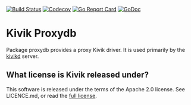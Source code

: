 [![Build Status](https://travis-ci.org/go-kivik/proxydb.svg?branch=master)](https://travis-ci.org/go-kivik/proxydb) [![Codecov](https://img.shields.io/codecov/c/github/go-kivik/proxydb.svg?style=flat)](https://codecov.io/gh/go-kivik/proxydb) [![Go Report Card](https://goreportcard.com/badge/github.com/go-kivik/proxydb)](https://goreportcard.com/report/github.com/go-kivik/proxydb) [![GoDoc](https://godoc.org/github.com/go-kivik/proxydb?status.svg)](http://godoc.org/github.com/go-kivik/proxydb)

# Kivik Proxydb

Package proxydb provides a proxy Kivik driver. It is used primarily by the
[kivikd](https://github.com/go-kivik/kivikd) server.

## What license is Kivik released under?

This software is released under the terms of the Apache 2.0 license. See
LICENCE.md, or read the [full license](http://www.apache.org/licenses/LICENSE-2.0).

